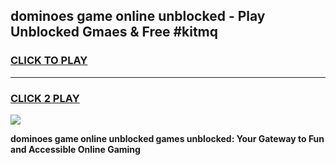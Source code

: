 
## dominoes game online unblocked - Play Unblocked Gmaes & Free #kitmq
<h3>
<a href="https://premium.freeplayer.one?title=dominoes_game_online_unblocked&ref=01M">CLICK TO PLAY</a></h3>
<hr>

<h3>
<a href="https://premium.freeplayer.one?title=dominoes_game_online_unblocked&ref=01M">CLICK 2 PLAY</a>
  
</h3>

<a href="https://premium.freeplayer.one?title=dominoes_game_online_unblocked&ref=01M"><img src="https://clearcache.store/games.png"></a>


**dominoes game online unblocked games unblocked: Your Gateway to Fun and Accessible Online Gaming**
